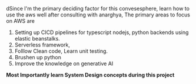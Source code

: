 dSince I'm the primary deciding factor for this convesesphere, learn how to use the aws well after consulting with anarghya, 
The primary areas to focus on AWS are
1. Setting up CICD pipelines for typescript nodejs, python backends using elastic beanstalks.
2. Serverless framework,
3. Folllow Clean code, Learn unit testing.
4. Brushen up python
5. Improve the knowledge on generative AI

**Most Importantly learn System Design concepts during this project**